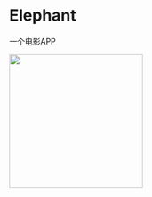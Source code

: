 # Elephant
一个电影APP

<img src="https://user-images.githubusercontent.com/1193966/37696123-426f95ec-2d0f-11e8-9a9f-61a1ac4c0f99.png" width="240" />
